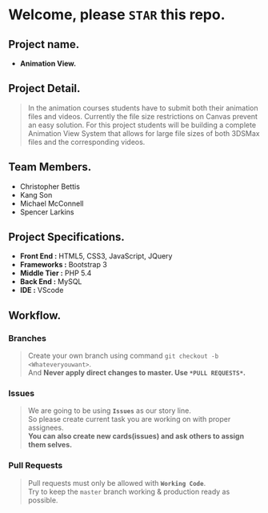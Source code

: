# Welcome, please `STAR` this repo.

## Project name.
- **Animation View.**

## Project Detail.
> In the animation courses students have to submit both their animation files and videos.  Currently the file size restrictions on Canvas prevent an easy solution.  For this project students will be building a complete Animation View System that allows for large file sizes of both 3DSMax files and the corresponding videos.

## Team Members.
- Christopher Bettis
- Kang Son
- Michael McConnell
- Spencer Larkins

## Project Specifications.
- **Front End :** 	HTML5, CSS3, JavaScript, JQuery
- **Frameworks :** Bootstrap 3
- **Middle Tier :** 	PHP 5.4
- **Back End :**	MySQL
- **IDE :** VScode

## Workflow.
### Branches
  > Create your own branch using command `git checkout -b <Whateveryouwant>`.<br/>And **Never apply direct changes to master. Use ` *PULL REQUESTS* `.**
  
### Issues
  > We are going to be using **`Issues`** as our story line.<br/> So please create current task you are working on with proper assignees.<br/> **You can also create new cards(issues) and ask others to assign them selves.**

### Pull Requests
  > Pull requests must only be allowed with **`Working Code`**. <br/> Try to keep the `master` branch working & production ready as possible.
  
